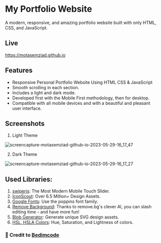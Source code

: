 # My Portfolio Website

A modern, responsive, and amazing portfolio website built with only HTML, CSS, and JavaScript.

## Live

https://motasemziad.github.io

## Features

- Responsive Personal Portfolio Website Using HTML CSS & JavaScript
- Smooth scrolling in each section.
- Includes a light and dark mode.
- Developed first with the Mobile First methodology, then for desktop.
- Compatible with all mobile devices and with a beautiful and pleasant user interface.

## Screenshots

1. Light Theme

![screencapture-motasemziad-github-io-2023-05-29-16_17_47](https://github.com/MotasemZiad/motasemziad.github.io/assets/52855540/c88b507a-4559-4bec-accf-7e4c89e82f35)

2. Dark Theme

![screencapture-motasemziad-github-io-2023-05-29-16_17_27](https://github.com/MotasemZiad/motasemziad.github.io/assets/52855540/30e6546a-a8fc-4279-8153-b17632b664f3)

## Used Libraries:

1. [swiperjs](https://swiperjs.com): The Most Modern Mobile Touch Slider.
2. [IconScout](https://iconscout.com/unicons): Over 6.5 Million+ Design Assets.
3. [Google Fonts](https://fonts.google.com): Use the poppins font family.
4. [Remove Background](https://remove.bg): Thanks to remove.bg's clever AI, you can slash editing time - and have more fun!
5. [Blob Generator](https://www.blobmaker.app/): Generate unique SVG design assets.
6. [HSL, HSLA Colors](https://w3schools.com/colors/colors_hsl.asp): Hue, Saturation, and Lightness of colors.

### 💙 Credit to [Bedimcode](https://www.youtube.com/c/Bedimcode)
